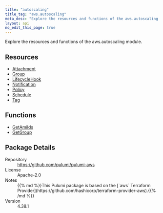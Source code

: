```yaml
---
title: "autoscaling"
title_tag: "aws.autoscaling"
meta_desc: "Explore the resources and functions of the aws.autoscaling module."
layout: api
no_edit_this_page: true
---
```


<!-- WARNING: this file was generated by Pulumi Docs Generator. -->
<!-- Do not edit by hand unless you're certain you know what you are doing! -->

Explore the resources and functions of the aws.autoscaling module.

<h2 id="resources">Resources</h2>
<ul class="api">
    <li><a href="attachment" title="Attachment"><span class="api-symbol api-symbol--resource"></span>Attachment</a></li>
    <li><a href="group" title="Group"><span class="api-symbol api-symbol--resource"></span>Group</a></li>
    <li><a href="lifecyclehook" title="LifecycleHook"><span class="api-symbol api-symbol--resource"></span>LifecycleHook</a></li>
    <li><a href="notification" title="Notification"><span class="api-symbol api-symbol--resource"></span>Notification</a></li>
    <li><a href="policy" title="Policy"><span class="api-symbol api-symbol--resource"></span>Policy</a></li>
    <li><a href="schedule" title="Schedule"><span class="api-symbol api-symbol--resource"></span>Schedule</a></li>
    <li><a href="tag" title="Tag"><span class="api-symbol api-symbol--resource"></span>Tag</a></li>
</ul>

<h2 id="functions">Functions</h2>
<ul class="api">
    <li><a href="getamiids" title="GetAmiIds"><span class="api-symbol api-symbol--function"></span>GetAmiIds</a></li>
    <li><a href="getgroup" title="GetGroup"><span class="api-symbol api-symbol--function"></span>GetGroup</a></li>
</ul>

<h2 id="package-details">Package Details</h2>
<dl class="package-details">
	<dt>Repository</dt>
	<dd><a href="https://github.com/pulumi/pulumi-aws">https://github.com/pulumi/pulumi-aws</a></dd>
	<dt>License</dt>
	<dd>Apache-2.0</dd>
	<dt>Notes</dt>
	<dd>{{% md %}}This Pulumi package is based on the [`aws` Terraform Provider](https://github.com/hashicorp/terraform-provider-aws).{{% /md %}}</dd>
	<dt>Version</dt>
	<dd>4.38.1</dd>
</dl>

